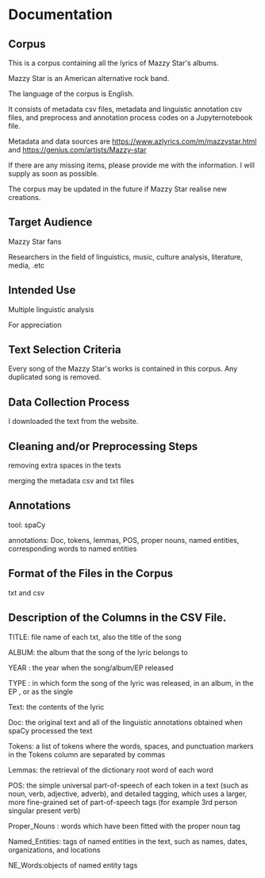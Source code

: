 # Documentation

## Corpus

This is a corpus containing all the lyrics of Mazzy Star's albums.

Mazzy Star is an American alternative rock band.

The language of the corpus is English.

It consists of metadata csv files, metadata and linguistic annotation csv files, and preprocess and annotation process codes on a Jupyternotebook file.

Metadata and data sources are <https://www.azlyrics.com/m/mazzystar.html> and <https://genius.com/artists/Mazzy-star>

If there are any missing items, please provide me with the information. I will supply as soon as possible.

The corpus may be updated in the future if Mazzy Star realise new creations.

## Target Audience 

Mazzy Star fans

Researchers in the field of linguistics, music, culture analysis, literature, media, .etc

## Intended Use

 Multiple linguistic analysis
 
 For appreciation
 
## Text Selection Criteria

Every song of the Mazzy Star's works is contained in this corpus. Any duplicated song is removed.


## Data Collection Process

I downloaded the text from the website.


## Cleaning and/or Preprocessing Steps

removing extra spaces in the texts
 
merging the metadata csv and txt files

## Annotations 

tool: spaCy

annotations: Doc, tokens, lemmas, POS, proper nouns, named entities, corresponding words to named entities

## Format of the Files in the Corpus

txt and csv 

## Description of the Columns in the CSV File.

TITLE: file name of each txt, also the title of the song

ALBUM: the album that the song of the lyric belongs to
	
YEAR	: the year when the song/album/EP released

TYPE	: in which form the song of the lyric was released, in an album, in the EP , or as the single

Text: the contents of the lyric

Doc: the original text and all of the linguistic annotations obtained when spaCy processed the text

Tokens: a list of tokens where the words, spaces, and punctuation markers in the Tokens column are separated by commas

Lemmas: the retrieval of the dictionary root word of each word

POS: the simple universal part-of-speech of each token in a text (such as noun, verb, adjective, adverb), and detailed tagging, which uses a larger, more fine-grained set of part-of-speech tags (for example 3rd person singular present verb)

Proper_Nouns	: words which have been fitted with the proper noun tag

Named_Entities: tags of named entities in the text, such as names, dates, organizations, and locations

NE_Words:objects of named entity tags


